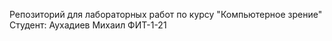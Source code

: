 Репозиторий для лабораторных работ по курсу "Компьютерное зрение"  
Студент: Аухадиев Михаил ФИТ-1-21